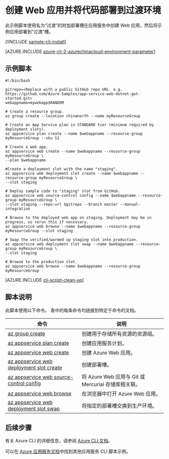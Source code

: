 <properties
    pageTitle="Azure CLI 脚本示例 - 创建 Web 应用并将代码部署到过渡环境 | Azure"
    description="Azure CLI 脚本示例 - 创建 Web 应用并将代码部署到过渡环境"
    services="app-service\web"
    documentationcenter=""
    author="cephalin"
    manager="erikre"
    editor=""
    tags="azure-service-management"
    translationtype="Human Translation" />
<tags
    ms.assetid="2b995dcd-e471-4355-9fda-00babcdb156e"
    ms.service="app-service-web"
    ms.workload="web"
    ms.devlang="na"
    ms.topic="article"
    ms.date="03/20/2017"
    wacn.date="04/24/2017"
    ms.author="cephalin"
    ms.sourcegitcommit="a114d832e9c5320e9a109c9020fcaa2f2fdd43a9"
    ms.openlocfilehash="d5c646d1bebfe10ff988dba3f7fff619716abe77"
    ms.lasthandoff="04/14/2017" />

# <a name="create-a-web-app-and-deploy-code-to-a-staging-environment"></a>创建 Web 应用并将代码部署到过渡环境

此示例脚本使用名为“过渡”的附加部署槽在应用服务中创建 Web 应用，然后将示例应用部署到“过渡”槽。

[!INCLUDE [sample-cli-install](../../includes/sample-cli-install.md)]

[AZURE.INCLUDE [azure-cli-2-azurechinacloud-environment-parameter](../../includes/azure-cli-2-azurechinacloud-environment-parameter.md)]

## <a name="sample-script"></a>示例脚本

    #!/bin/bash

    gitrepo=<Replace with a public GitHub repo URL. e.g. https://github.com/Azure-Samples/app-service-web-dotnet-get-started.git>
    webappname=mywebapp$RANDOM

    # Create a resource group.
    az group create --location chinanorth --name myResourceGroup

    # Create an App Service plan in STANDARD tier (minimum required by deployment slots).
    az appservice plan create --name $webappname --resource-group myResourceGroup --sku S1

    # Create a web app.
    az appservice web create --name $webappname --resource-group myResourceGroup \
    --plan $webappname

    #Create a deployment slot with the name "staging".
    az appservice web deployment slot create --name $webappname --resource-group myResourceGroup \
    --slot staging

    # Deploy sample code to "staging" slot from GitHub.
    az appservice web source-control config --name $webappname --resource-group myResourceGroup \
    --slot staging --repo-url $gitrepo --branch master --manual-integration

    # Browse to the deployed web app on staging. Deployment may be in progress, so rerun this if necessary.
    az appservice web browse --name $webappname --resource-group myResourceGroup --slot staging

    # Swap the verified/warmed up staging slot into production.
    az appservice web deployment slot swap --name $webappname --resource-group myResourceGroup \
    --slot staging

    # Browse to the production slot. 
    az appservice web browse --name $webappname --resource-group myResourceGroup

[AZURE.INCLUDE [cli-script-clean-up](../../includes/cli-script-clean-up.md)]

## <a name="script-explanation"></a>脚本说明

此脚本使用以下命令。 表中的每条命令均链接到特定于命令的文档。

| 命令 | 说明 |
|---|---|
| [az group create](https://docs.microsoft.com/zh-cn/cli/azure/group#create) | 创建用于存储所有资源的资源组。 |
| [az appservice plan create](https://docs.microsoft.com/zh-cn/cli/azure/appservice/plan#create) | 创建应用服务计划。 |
| [az appservice web create](https://docs.microsoft.com/zh-cn/cli/azure/appservice/web#delete) | 创建 Azure Web 应用。 |
| [az appservice web deployment slot create](https://docs.microsoft.com/zh-cn/cli/azure/appservice/web/deployment/slot#create) | 创建部署槽。 |
| [az appservice web source-control config](https://docs.microsoft.com/zh-cn/cli/azure/appservice/web/source-control#config) | 将 Azure Web 应用与 Git 或 Mercurial 存储库相关联。 |
| [az appservice web browse](https://docs.microsoft.com/zh-cn/cli/azure/appservice/web#browse) | 在浏览器中打开 Azure Web 应用。 |
| [az appservice web deployment slot swap](https://docs.microsoft.com/zh-cn/cli/azure/appservice/web/deployment/slot#swap) | 将指定的部署槽交换到生产环境。 |

## <a name="next-steps"></a>后续步骤

有关 Azure CLI 的详细信息，请参阅 [Azure CLI 文档](https://docs.microsoft.com/zh-cn/cli/azure/overview)。

可以在 [Azure 应用服务文档](/documentation/articles/app-service-cli-samples/)中找到其他应用服务 CLI 脚本示例。